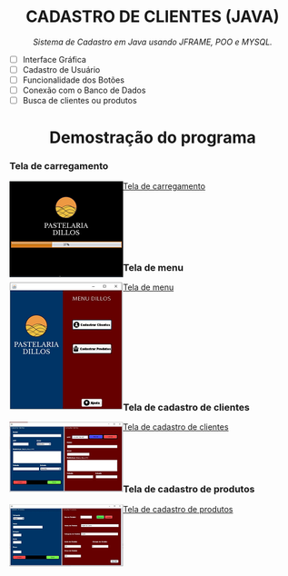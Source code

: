 <h1 align= "center">CADASTRO DE CLIENTES (JAVA)</h1>
<p align= "center"><i>Sistema de Cadastro em Java usando JFRAME, POO e MYSQL.</p></i>



- [ ] Interface Gráfica
- [ ] Cadastro de Usuário
- [ ] Funcionalidade dos Botões
- [ ] Conexão com o Banco de Dados
- [ ] Busca de clientes ou produtos 
<h1 align= "center">Demostração do programa</h1>

### Tela de carregamento

[<img align="left" src="https://raw.githubusercontent.com/matheusoliveira3/CadastroClientesAPP/main/images/Tela%20de%20carregamento%20pequena.png" />](https://raw.githubusercontent.com/matheusoliveira3/CadastroClientesAPP/main/images/Tela%20de%20carregamento.png) [Tela de carregamento](https://raw.githubusercontent.com/matheusoliveira3/CadastroClientesAPP/main/images/Tela%20de%20carregamento.png) 
<br/>
<br/>
<br/>
<br/>
<br/>
<br/>
<br/>

### Tela de menu

[<img align="left" src="https://raw.githubusercontent.com/matheusoliveira3/CadastroClientesAPP/main/images/Tela%20de%20menu%20pequena.png" />](https://raw.githubusercontent.com/matheusoliveira3/CadastroClientesAPP/main/images/Tela%20de%20menu.png) [Tela de menu](https://raw.githubusercontent.com/matheusoliveira3/CadastroClientesAPP/main/images/Tela%20de%20menu.png) 
<br/>
<br/>
<br/>
<br/>
<br/>
<br/>
<br/>
<br/>
<br/>
<br/>
<br/>

### Tela de cadastro de clientes

[<img align="left" src="https://raw.githubusercontent.com/matheusoliveira3/CadastroClientesAPP/main/images/Tela%20de%20cadastro%20de%20clientes%20pequena.png" />](https://raw.githubusercontent.com/matheusoliveira3/CadastroClientesAPP/main/images/Tela%20de%20cadastro%20de%20clientes.png) [Tela de cadastro de clientes](https://raw.githubusercontent.com/matheusoliveira3/CadastroClientesAPP/main/images/Tela%20de%20cadastro%20de%20clientes.png) 
<br/>
<br/>
<br/>
<br/>
<br/>

### Tela de cadastro de produtos

[<img align="left" src="https://raw.githubusercontent.com/matheusoliveira3/CadastroClientesAPP/main/images/Tela%20de%20cadastro%20de%20produtos%20pequena.png" />](https://raw.githubusercontent.com/matheusoliveira3/CadastroClientesAPP/main/images/Tela%20de%20cadastro%20de%20produtos.png) [Tela de cadastro de produtos](https://raw.githubusercontent.com/matheusoliveira3/CadastroClientesAPP/main/images/Tela%20de%20cadastro%20de%20produtos.png) 
<br/>
<br/>
<br/>
<br/>
<br/>
